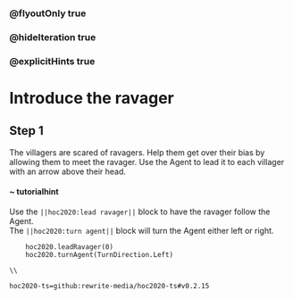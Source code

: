 ### @flyoutOnly true
### @hideIteration true
### @explicitHints true

# Introduce the ravager

## Step 1
The villagers are scared of ravagers. Help them get over their bias by allowing them to meet the ravager. Use the Agent to lead it to each villager with an arrow above their head.

#### ~ tutorialhint 
Use the ``||hoc2020:lead ravager||`` block to have the ravager follow the Agent.  
The ``||hoc2020:turn agent||`` block will turn the Agent either left or right.

```ghost
    hoc2020.leadRavager(0)
    hoc2020.turnAgent(TurnDirection.Left)    
```
```template
\\
```
```package
hoc2020-ts=github:rewrite-media/hoc2020-ts#v0.2.15
```